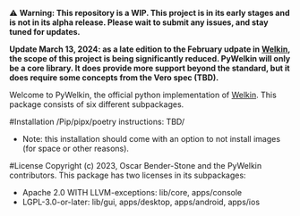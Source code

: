 ️⚠ **Warning: This repository is a WIP. This project is in its early stages and is not in its alpha release. Please wait to submit any issues, and stay tuned for updates.**

**Update March 13, 2024: as a late edition to the February udpate in [Welkin](https://github.com/astral-bear/welkin), the scope of this project is being significantly reduced. PyWelkin will only be a core library. It does provide more support beyond the standard, but it does require some concepts from the Vero spec (TBD).**

Welcome to PyWelkin, the official python implementation of [Welkin](https://github.com/astral-bear/welkin). This package consists of six different subpackages.

#Installation
  /Pip/pipx/poetry instructions: TBD/
- Note: this installation should come with an option to not install images (for space or other reasons).

#License
  Copyright (c) 2023, Oscar Bender-Stone and the PyWelkin contributors.
  This package has two licenses in its subpackages:
- Apache 2.0 WITH LLVM-exceptions: lib/core, apps/console
- LGPL-3.0-or-later: lib/gui, apps/desktop, apps/android, apps/ios
